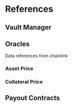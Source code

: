 # References

## Vault Manager


## Oracles
Data references from chainlink 

### Asset Price

### Collateral Price



## Payout Contracts
